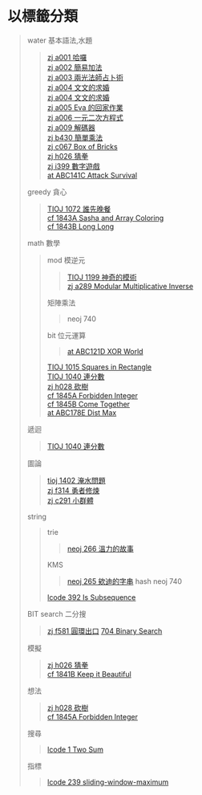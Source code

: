 # 以標籤分類
> water 基本語法,水題
>> [zj a001 哈囉](/zerojudge/zj_a001.cpp)\
>> [zj a002 簡易加法](/zerojudge/zj_a002.cpp)\
>> [zj a003 兩光法師占卜術](/zerojudge/zj_a003.cpp)\
>> [zj a004 文文的求婚](/zerojudge/zj_a004.cpp)\
>> [zj a004 文文的求婚](/zerojudge/zj_a004.cpp)\
>> [zj a005 Eva 的回家作業](/zerojudge/zj_a005.cpp)\
>> [zj a006 一元二次方程式](/zerojudge/zj_a006.cpp)\
>> [zj a009 解碼器](/zerojudge/zj_a009.cpp)\
>> [zj b430 簡單乘法](/zerojudge/zj_b430.cpp)\
>> [zj c067 Box of Bricks](/zerojudge/zj_c067.cpp)\
>> [zj h026 猜拳](/zerojudge/zj_h026.cpp)\
>> [zj i399 數字遊戲](/zerojudge/zj_h028.cpp)\
>> [at ABC141C Attack Survival](/AtCoder/at_abc141C.cpp)
>>
> greedy 貪心
>> [TIOJ 1072 誰先晚餐](/tioj/tioj_1072.cpp)\
>> [cf 1843A Sasha and Array Coloring](/codeforces/cf_1843A.cpp)\
>> [cf 1843B Long Long](/codeforces/cf_1843B.cpp)
>>
> math 數學
>> mod 模逆元
>>> [TIOJ 1199 神奇的模術](/tioj/tioj_1199.cpp)\
>>> [zj a289 Modular Multiplicative Inverse](/zerojudge/zj_a289.cpp)
>>>
>> 矩陣乘法
>>> neoj 740
>>>
>> bit 位元運算
>>> [at ABC121D XOR World](/AtCoder/at_abc121D.cpp)
>>>
>> [TIOJ 1015 Squares in Rectangle](/tioj/tioj_1015.cpp)\
>> [TIOJ 1040 連分數](/tioj/tioj_1040.cpp)\
>> [zj h028 砍樹](/zerojudge/zj_h028.cpp)\
>> [cf 1845A Forbidden Integer](/codeforces/cf_1845A.cpp)\
>> [cf 1845B Come Together](/codeforces/cf_1845B.cpp)\
>> [at ABC178E Dist Max](/AtCoder/at_abc178E.cpp)
>> 
> 遞迴
>> [TIOJ 1040 連分數](/tioj/tioj_1040.cpp)
>>
> 圖論
>> [tioj 1402 淹水問題](/tioj/tioj_1402.cpp)\
>> [zj f314 勇者修煉](/zerojudge/zj_f314.cpp)\
>> [zj c291 小群體](/zerojudge/zj_c291.cpp)
>> 
> string
>> trie
>>> [neoj 266 溫力的故事](/neoj/neoj_266.cpp)
>>>
>> KMS
>>> [neoj 265 欸迪的字串](/neoj/neoj_265.cpp)
>> hash
>>> neoj 740
>>>
>> [lcode 392 Is Subsequence](/leetcode/392-summit.cpp)
>>
> BIT search 二分搜
>> [zj f581 圓環出口](/zerojudge/zj_f581.cpp)
>> [704 Binary Search](/leetcode/704.cpp)
>>
> 模擬
>> [zj h026 猜拳](/zerojudge/zj_h026.cpp)\
>> [cf 1841B Keep it Beautiful](/codeforces/cf_1841B.cpp)
>>
> 想法
>> [zj h028 砍樹](/zerojudge/zj_h028.cpp)\
>> [cf 1845A Forbidden Integer](/codeforces/cf_1845A.cpp)
>>
> 搜尋
>> [lcode 1 Two Sum](/leetcode/1.cpp)
>>
> 指標
>> [lcode 239 sliding-window-maximum](/leetcode/239.cpp)
>> 
